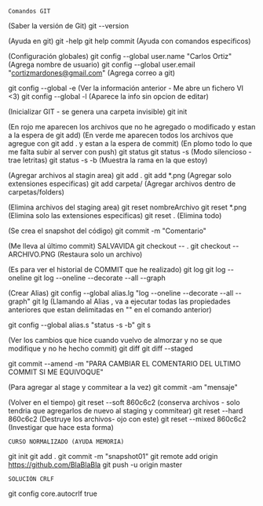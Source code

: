 	Comandos GIT

(Saber la versión de Git)
git --version

(Ayuda en git)
git -help
git help commit (Ayuda con comandos especificos)

(Configuración globales)
git config --global user.name "Carlos Ortiz" (Agrega nombre de usuario)
git config --global user.email "cortizmardones@gmail.com" (Agrega correo a git)

git config --global -e (Ver la información anterior - Me abre un fichero VI <3)
git config --global -l (Aparece la info sin opcion de editar)

(Inicializar GIT - se genera una carpeta invisible)
git init

(En rojo me aparecen los archivos que no he agregado o modificado y estan a la espera de git add)
(En verde me aparecen todos los archivos que agregue con git add . y estan a la espera de commit)
(En plomo todo lo que me falta subir al server con push)
git status
git status -s (Modo silencioso - trae letritas)
git status -s -b (Muestra la rama en la que estoy)

(Agregar archivos al stagin area)
git add .
git add *.png (Agregar solo extensiones especificas)
git add carpeta/ (Agregar archivos dentro de carpetas/folders)

(Elimina archivos del staging area)
git reset nombreArchivo 
git reset *.png (Elimina solo las extensiones especificas)
git reset . (Elimina todo)

(Se crea el snapshot del código)
git commit -m "Comentario"

(Me lleva al último commit) SALVAVIDA
git checkout -- .
git checkout -- ARCHIVO.PNG (Restaura solo un archivo)

(Es para ver el historial de COMMIT que he realizado)
git log
git log --oneline
git log --oneline --decorate --all --graph

(Crear Alias)
git config --global alias.lg "log --oneline --decorate --all --graph"
git lg (Llamando al Alias , va a ejecutar todas las propiedades anteriores que estan delimitadas en "" en el comando anterior)

git config --global alias.s "status -s -b"
git s


(Ver los cambios que hice cuando vuelvo de almorzar y no se que modifique y no he hecho commit)
git diff
git diff --staged


git commit --amend -m "PARA CAMBIAR EL COMENTARIO DEL ULTIMO COMMIT SI ME EQUIVOQUE"

(Para agregar al stage y commitear a la vez)
git commit -am "mensaje"

(Volver en el tiempo)
git reset --soft 860c6c2 (conserva archivos - solo tendria que agregarlos de nuevo al staging y commitear) 
git reset --hard 860c6c2 (Destruye los archivos- ojo con este)
git reset --mixed 860c6c2 (Investigar que hace esta forma)














































	CURSO NORMALIZADO (AYUDA MEMORIA)
git init
git add .
git commit -m "snapshot01"
git remote add origin https://github.com/BlaBlaBla
git push -u origin master

	SOLUCIÓN CRLF
git config core.autocrlf true










